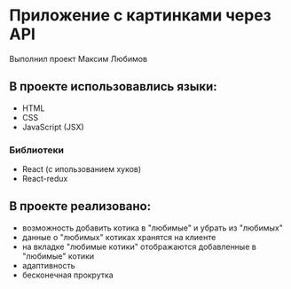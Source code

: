 # Приложение c картинками через API

Выполнил проект Максим Любимов

## В проекте использовавлись языки:
- HTML
- CSS
- JavaScript (JSX)

### Библиотеки
- React (c ипользованием хуков)
- React-redux

## В проекте реализовано:
- возможность добавить котика в "любимые" и убрать из "любимых"
- данные о "любимых" котиках хранятся на клиенте
- на вкладке "любимые котики" отображаются добавленные в "любимые" котики
- адаптивность
- бесконечная прокрутка
